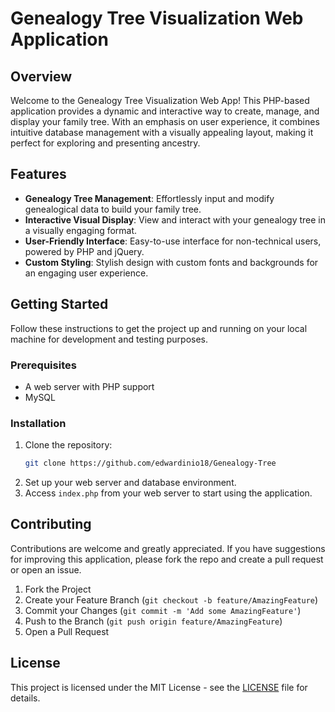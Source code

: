 # Genealogy Tree Visualization Web Application

## Overview
Welcome to the Genealogy Tree Visualization Web App! This PHP-based application provides a dynamic and interactive way to create, manage, and display your family tree. With an emphasis on user experience, it combines intuitive database management with a visually appealing layout, making it perfect for exploring and presenting ancestry.

## Features
- **Genealogy Tree Management**: Effortlessly input and modify genealogical data to build your family tree.
- **Interactive Visual Display**: View and interact with your genealogy tree in a visually engaging format.
- **User-Friendly Interface**: Easy-to-use interface for non-technical users, powered by PHP and jQuery.
- **Custom Styling**: Stylish design with custom fonts and backgrounds for an engaging user experience.

## Getting Started
Follow these instructions to get the project up and running on your local machine for development and testing purposes.

### Prerequisites
- A web server with PHP support
- MySQL

### Installation
1. Clone the repository:
   ```sh
   git clone https://github.com/edwardinio18/Genealogy-Tree
2. Set up your web server and database environment.
3. Access `index.php` from your web server to start using the application.

## Contributing
Contributions are welcome and greatly appreciated. If you have suggestions for improving this application, please fork the repo and create a pull request or open an issue.

1. Fork the Project
2. Create your Feature Branch (`git checkout -b feature/AmazingFeature`)
3. Commit your Changes (`git commit -m 'Add some AmazingFeature'`)
4. Push to the Branch (`git push origin feature/AmazingFeature`)
5. Open a Pull Request

## License
This project is licensed under the MIT License - see the [LICENSE](LICENSE) file for details.
